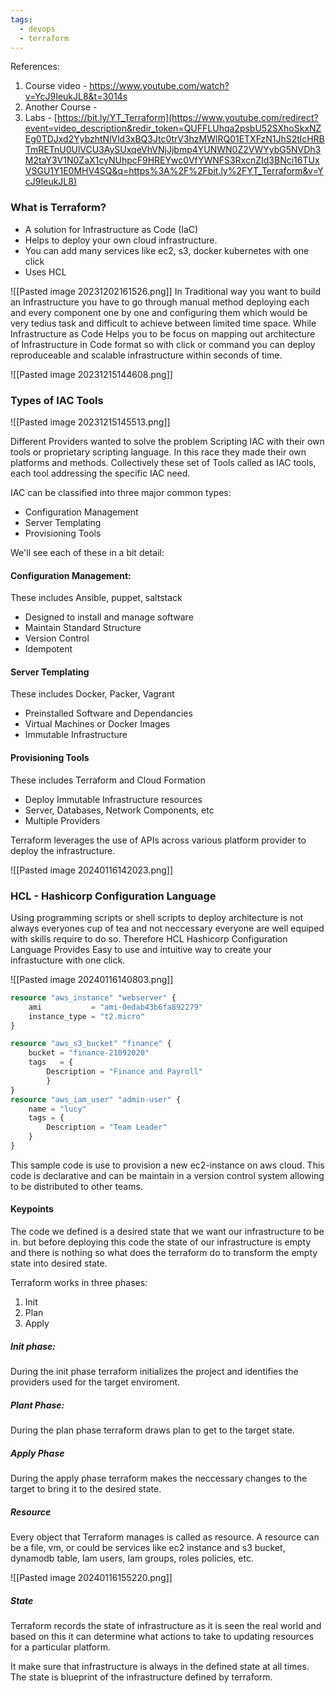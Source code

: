 ```yaml
---
tags:
  - devops
  - terraform
---
```

References: 
1. Course video - https://www.youtube.com/watch?v=YcJ9IeukJL8&t=3014s
2. Another Course - 
3. Labs - [https://bit.ly/YT_Terraform](https://www.youtube.com/redirect?event=video_description&redir_token=QUFFLUhqa2psbU52SXhoSkxNZEg0TDJxd2YybzhtNlVld3xBQ3Jtc0trV3hzMWlRQ01ETXFzN1JhS2tlcHRBTmRETnU0UlVCU3AySUxqeVhVNjJjbmp4YUNWN0Z2VWYybG5NVDh3M2taY3V1N0ZaX1cyNUhpcF9HREYwc0VfYWNFS3RxcnZId3BNci16TUxVSGU1Y1E0MHV4SQ&q=https%3A%2F%2Fbit.ly%2FYT_Terraform&v=YcJ9IeukJL8)

### What is Terraform?
 - A solution for Infrastructure as Code (IaC) 
 - Helps to deploy your own cloud infrastructure.
 - You can add many services like ec2, s3, docker kubernetes with one click
 - Uses HCL 

![[Pasted image 20231202161526.png]] In Traditional way you want to build an Infrastructure you have to go through manual method deploying each and every component one by one and configuring them which would be very tedius task and difficult to achieve between limited time space.
While Infrastructure as Code Helps you to be focus on mapping out architecture of Infrastructure in Code format so with click or command you can deploy reproduceable and scalable infrastructure within seconds of time.

![[Pasted image 20231215144608.png]]

### Types of IAC Tools
![[Pasted image 20231215145513.png]]

Different Providers wanted to solve the problem Scripting IAC with their own tools or proprietary scripting language.
In this race they made their own platforms and methods. 
Collectively these set of Tools called as IAC tools, each tool addressing the specific IAC need.

IAC can be classified into three major common types:
  - Configuration Management
  - Server Templating
  - Provisioning Tools

We'll see each of these in a bit detail:
#### Configuration Management:
These includes Ansible, puppet, saltstack
  - Designed to install and manage software
  - Maintain Standard Structure
  - Version Control
  - Idempotent
#### Server Templating
 These includes Docker, Packer, Vagrant
- Preinstalled Software and Dependancies
- Virtual Machines or Docker Images
- Immutable Infrastructure

#### Provisioning Tools
These includes Terraform and Cloud Formation
- Deploy Immutable Infrastructure resources
- Server, Databases, Network Components, etc
- Multiple Providers

Terraform leverages the use of APIs across various platform provider to deploy the infrastructure.

![[Pasted image 20240116142023.png]]
### HCL - Hashicorp Configuration Language
Using programming scripts or shell scripts to deploy architecture is not always everyones cup of tea and not neccessary everyone are well equiped with skills require to do so.
Therefore HCL Hashicorp Configuration Language Provides Easy to use and intuitive way to create your infrastucture with one click.
  

![[Pasted image 20240116140803.png]]

```.tf
resource "aws_instance" "webserver" {
	ami           = "ami-0edab43b6fa892279"
	instance_type = "t2.micro"
}

resource "aws_s3_bucket" "finance" {
	bucket = "finance-21092020"
	tags   = {
		Description = "Finance and Payroll"
		}
}
resource "aws_iam_user" "admin-user" {
	name = "lucy"
	tags = {
		Description = "Team Leader"
	}
}
```

This sample code is use to provision a new ec2-instance on aws cloud.
This code is declarative and can be maintain in a version control system allowing to be distributed to other teams.
#### Keypoints
The code we defined is a desired state that we want our infrastructure to be in.
but before deploying this code the state of our infrastructure is empty and there is nothing so what does the terraform do to transform the empty state into desired state.

Terraform works in three phases:
1. Init
2. Plan
3. Apply

##### Init phase:
During the init phase terraform initializes the project and identifies the providers used for the target enviroment.

##### Plant Phase:
During the plan phase terraform draws plan to get to the target state.

##### Apply Phase
During the apply phase terraform makes the neccessary changes to the target to bring it to the desired state.

##### Resource
Every object that Terraform manages is called as resource. 
A resource can be a file, vm, or could be services like ec2 instance and s3 bucket, dynamodb table, Iam users, Iam groups, roles policies, etc.

![[Pasted image 20240116155220.png]]
##### State
Terraform records the state of infrastructure as it is seen the real world and based on this it can determine what actions to take to updating resources for a particular platform.

It make sure that infrastructure is always in the defined state at all times.
The state is blueprint of the infrastructure defined by terraform.

